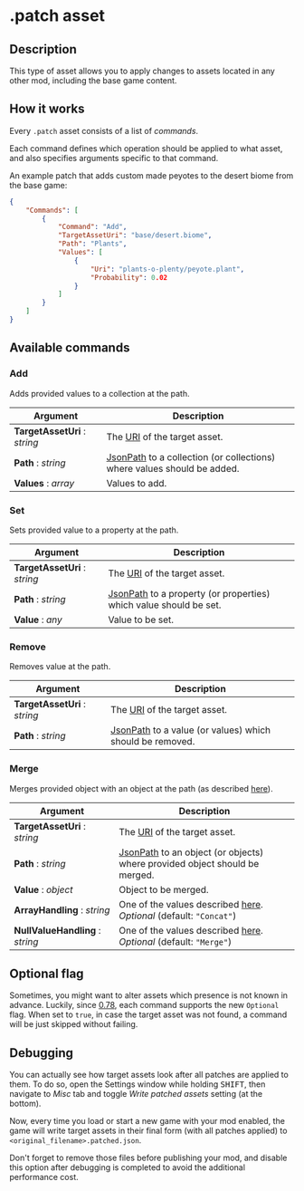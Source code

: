 # .patch asset

## Description

This type of asset allows you to apply changes to assets located in any other mod, including the base game content.

## How it works

Every `.patch` asset consists of a list of *commands*.

Each command defines which operation should be applied to what asset, and also specifies arguments specific to that command.

An example patch that adds custom made peyotes to the desert biome from the base game:

```json
{
    "Commands": [
        {
            "Command": "Add",
            "TargetAssetUri": "base/desert.biome",
            "Path": "Plants",
            "Values": [
                {
                    "Uri": "plants-o-plenty/peyote.plant",
                    "Probability": 0.02
                }
            ]
        }
    ]
}
```

## Available commands

### Add

Adds provided values to a collection at the path.

| Argument | Description |
| --- | --- |
| **TargetAssetUri** : *string* | The [URI](/concepts/asset-uri) of the target asset. |
| **Path** : *string* | [JsonPath](https://goessner.net/articles/JsonPath/) to a collection (or collections) where values should be added. |
| **Values** : *array* | Values to add. |

### Set

Sets provided value to a property at the path.

| Argument | Description |
| --- | --- |
| **TargetAssetUri** : *string* | The [URI](/concepts/asset-uri) of the target asset. |
| **Path** : *string* | [JsonPath](https://goessner.net/articles/JsonPath/) to a property (or properties) which value should be set. |
| **Value** : *any* | Value to be set. |

### Remove

Removes value at the path.

| Argument | Description |
| --- | --- |
| **TargetAssetUri** : *string* | The [URI](/concepts/asset-uri) of the target asset. |
| **Path** : *string* | [JsonPath](https://goessner.net/articles/JsonPath/) to a value (or values) which should be removed. |

### Merge

Merges provided object with an object at the path (as described [here](https://www.newtonsoft.com/json/help/html/MergeJson.htm)).

| Argument | Description |
| --- | --- |
| **TargetAssetUri** : *string* | The [URI](/concepts/asset-uri) of the target asset. |
| **Path** : *string* | [JsonPath](https://goessner.net/articles/JsonPath/) to an object (or objects) where provided object should be merged. |
| **Value** : *object* | Object to be merged. |
| **ArrayHandling** : *string* | One of the values described [here](https://www.newtonsoft.com/json/help/html/T_Newtonsoft_Json_Linq_MergeArrayHandling.htm).<br>*Optional* (default: `"Concat"`) |
| **NullValueHandling** : *string* | One of the values described [here](https://www.newtonsoft.com/json/help/html/T_Newtonsoft_Json_Linq_MergeNullValueHandling.htm).<br>*Optional* (default: `"Merge"`) |

## Optional flag

Sometimes, you might want to alter assets which presence is not known in advance. Luckily, since [0.78](https://voxeltycoon.xyz/changelog#0.78), each command supports the new `Optional` flag. When set to `true`, in case the target asset was not found, a command will be just skipped without failing.

## Debugging

You can actually see how target assets look after all patches are applied to them. To do so, open the Settings window while holding <kbd>SHIFT</kbd>, then navigate to *Misc* tab and toggle *Write patched assets* setting (at the bottom).

Now, every time you load or start a new game with your mod enabled, the game will write target assets in their final form (with all patches applied) to `<original_filename>.patched.json`.

Don't forget to remove those files before publishing your mod, and disable this option after debugging is completed to avoid the additional performance cost.